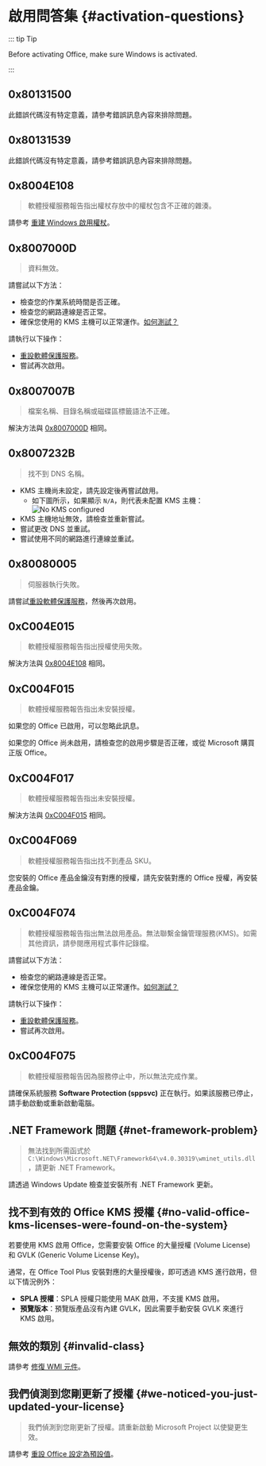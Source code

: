 # 啟用問答集 {#activation-questions}

::: tip Tip

Before activating Office, make sure Windows is activated.

:::

## 0x80131500

此錯誤代碼沒有特定意義，請參考錯誤訊息內容來排除問題。

## 0x80131539

此錯誤代碼沒有特定意義，請參考錯誤訊息內容來排除問題。

## 0x8004E108

> 軟體授權服務報告指出權杖存放中的權杖包含不正確的雜湊。

請參考 [重建 Windows 啟用權杖](/zh-tw/usage/toolbox/windows.md#rebuild-windows-activation-token)。

## 0x8007000D

> 資料無效。

請嘗試以下方法：

- 檢查您的作業系統時間是否正確。
- 檢查您的網路連線是否正常。
- 確保您使用的 KMS 主機可以正常運作。[如何測試？](/zh-tw/usage/toolbox/general.md#test-kms-host-reachability)

請執行以下操作：

- [重設軟體保護服務](/zh-tw/usage/toolbox/windows.md#reset-software-protection-service)。
- 嘗試再次啟用。

## 0x8007007B

> 檔案名稱、目錄名稱或磁碟區標籤語法不正確。

解決方法與 [0x8007000D](activation.md#_0x8007000d) 相同。

## 0x8007232B

> 找不到 DNS 名稱。

- KMS 主機尚未設定，請先設定後再嘗試啟用。
  - 如下圖所示，如果顯示 `N/A`，則代表未配置 KMS 主機：
  ![No KMS configured](/images/zh-tw/activation/no-kms-configured.webp)
- KMS 主機地址無效，請檢查並重新嘗試。
- 嘗試更改 DNS 並重試。
- 嘗試使用不同的網路進行連線並重試。

## 0x80080005

> 伺服器執行失敗。

請嘗試[重設軟體保護服務](/zh-tw/usage/toolbox/windows.md#reset-software-protection-service)，然後再次啟用。

## 0xC004E015

> 軟體授權服務報告指出授權使用失敗。

解決方法與 [0x8004E108](activation.md#_0x8004e108) 相同。

## 0xC004F015

> 軟體授權服務報告指出未安裝授權。

如果您的 Office 已啟用，可以忽略此訊息。

如果您的 Office 尚未啟用，請檢查您的啟用步驟是否正確，或從 Microsoft 購買正版 Office。

## 0xC004F017

> 軟體授權服務報告指出未安裝授權。

解決方法與 [0xC004F015](activation.md#_0xc004f015) 相同。

## 0xC004F069

> 軟體授權服務報告指出找不到產品 SKU。

您安裝的 Office 產品金鑰沒有對應的授權，請先安裝對應的 Office 授權，再安裝產品金鑰。

## 0xC004F074

> 軟體授權服務報告指出無法啟用產品。無法聯繫金鑰管理服務(KMS)。如需其他資訊，請參閱應用程式事件記錄檔。

請嘗試以下方法：

- 檢查您的網路連線是否正常。
- 確保您使用的 KMS 主機可以正常運作。[如何測試？](/zh-tw/usage/toolbox/general.md#test-kms-host-reachability)

請執行以下操作：

- [重設軟體保護服務](/zh-tw/usage/toolbox/windows.md#reset-software-protection-service)。
- 嘗試再次啟用。

## 0xC004F075

> 軟體授權服務報告因為服務停止中，所以無法完成作業。

請確保系統服務 **Software Protection (sppsvc)** 正在執行。如果該服務已停止，請手動啟動或重新啟動電腦。

## .NET Framework 問題 {#net-framework-problem}

> 無法找到所需函式於 `C:\Windows\Microsoft.NET\Framework64\v4.0.30319\wminet_utils.dll`，請更新 .NET Framework。

請透過 Windows Update 檢查並安裝所有 .NET Framework 更新。

## 找不到有效的 Office KMS 授權 {#no-valid-office-kms-licenses-were-found-on-the-system}

若要使用 KMS 啟用 Office，您需要安裝 Office 的大量授權 (Volume License) 和 GVLK (Generic Volume License Key)。

通常，在 Office Tool Plus 安裝對應的大量授權後，即可透過 KMS 進行啟用，但以下情況例外：

- **SPLA 授權**：SPLA 授權只能使用 MAK 啟用，不支援 KMS 啟用。
- **預覽版本**：預覽版產品沒有內建 GVLK，因此需要手動安裝 GVLK 來進行 KMS 啟用。

## 無效的類別 {#invalid-class}

請參考 [修復 WMI 元件](/zh-tw/usage/toolbox/windows.md#repair-wmi-components)。

## 我們偵測到您剛更新了授權 {#we-noticed-you-just-updated-your-license}

> 我們偵測到您剛更新了授權。請重新啟動 Microsoft Project 以使變更生效。

請參考 [重設 Office 設定為預設值](/zh-tw/usage/toolbox/office.md#reset-office-settings-to-defaults)。
